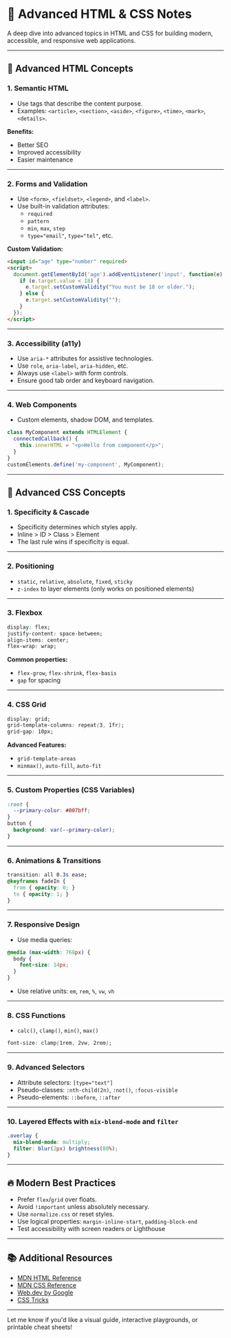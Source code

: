 
# 🎨 Advanced HTML & CSS Notes

A deep dive into advanced topics in HTML and CSS for building modern, accessible, and responsive web applications.

---

## 🔧 Advanced HTML Concepts

### 1. Semantic HTML
- Use tags that describe the content purpose.
- Examples: `<article>`, `<section>`, `<aside>`, `<figure>`, `<time>`, `<mark>`, `<details>`.

**Benefits:**
- Better SEO
- Improved accessibility
- Easier maintenance

---

### 2. Forms and Validation
- Use `<form>`, `<fieldset>`, `<legend>`, and `<label>`.
- Use built-in validation attributes:
  - `required`
  - `pattern`
  - `min`, `max`, `step`
  - `type="email"`, `type="tel"`, etc.

**Custom Validation:**
```html
<input id="age" type="number" required>
<script>
  document.getElementById('age').addEventListener('input', function(e) {
    if (e.target.value < 18) {
      e.target.setCustomValidity("You must be 18 or older.");
    } else {
      e.target.setCustomValidity("");
    }
  });
</script>
```

---

### 3. Accessibility (a11y)
- Use `aria-*` attributes for assistive technologies.
- Use `role`, `aria-label`, `aria-hidden`, etc.
- Always use `<label>` with form controls.
- Ensure good tab order and keyboard navigation.

---

### 4. Web Components
- Custom elements, shadow DOM, and templates.

```js
class MyComponent extends HTMLElement {
  connectedCallback() {
    this.innerHTML = "<p>Hello from component</p>";
  }
}
customElements.define('my-component', MyComponent);
```

---

## 💅 Advanced CSS Concepts

### 1. Specificity & Cascade
- Specificity determines which styles apply.
- Inline > ID > Class > Element
- The last rule wins if specificity is equal.

---

### 2. Positioning
- `static`, `relative`, `absolute`, `fixed`, `sticky`
- `z-index` to layer elements (only works on positioned elements)

---

### 3. Flexbox
```css
display: flex;
justify-content: space-between;
align-items: center;
flex-wrap: wrap;
```

**Common properties:**
- `flex-grow`, `flex-shrink`, `flex-basis`
- `gap` for spacing

---

### 4. CSS Grid
```css
display: grid;
grid-template-columns: repeat(3, 1fr);
grid-gap: 10px;
```

**Advanced Features:**
- `grid-template-areas`
- `minmax()`, `auto-fill`, `auto-fit`

---

### 5. Custom Properties (CSS Variables)
```css
:root {
  --primary-color: #007bff;
}
button {
  background: var(--primary-color);
}
```

---

### 6. Animations & Transitions
```css
transition: all 0.3s ease;
@keyframes fadeIn {
  from { opacity: 0; }
  to { opacity: 1; }
}
```

---

### 7. Responsive Design
- Use media queries:
```css
@media (max-width: 768px) {
  body {
    font-size: 14px;
  }
}
```

- Use relative units: `em`, `rem`, `%`, `vw`, `vh`

---

### 8. CSS Functions
- `calc()`, `clamp()`, `min()`, `max()`

```css
font-size: clamp(1rem, 2vw, 2rem);
```

---

### 9. Advanced Selectors
- Attribute selectors: `[type="text"]`
- Pseudo-classes: `:nth-child(2n)`, `:not()`, `:focus-visible`
- Pseudo-elements: `::before`, `::after`

---

### 10. Layered Effects with `mix-blend-mode` and `filter`
```css
.overlay {
  mix-blend-mode: multiply;
  filter: blur(2px) brightness(80%);
}
```

---

## 🔥 Modern Best Practices

- Prefer `flex`/`grid` over floats.
- Avoid `!important` unless absolutely necessary.
- Use `normalize.css` or reset styles.
- Use logical properties: `margin-inline-start`, `padding-block-end`
- Test accessibility with screen readers or Lighthouse

---

## 📚 Additional Resources

- [MDN HTML Reference](https://developer.mozilla.org/en-US/docs/Web/HTML)
- [MDN CSS Reference](https://developer.mozilla.org/en-US/docs/Web/CSS)
- [Web.dev by Google](https://web.dev/)
- [CSS Tricks](https://css-tricks.com/)

---

Let me know if you'd like a visual guide, interactive playgrounds, or printable cheat sheets!
